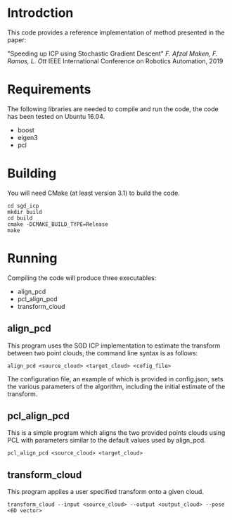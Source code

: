 Introdction
===========

This code provides a reference implementation of method presented in the paper:

"Speeding up ICP using Stochastic Gradient Descent"
*F. Afzal Maken, F. Ramos, L. Ott*
IEEE International Conference on Robotics Automation, 2019


Requirements
============

The following libraries are needed to compile and run the code, the code has been tested on Ubuntu 16.04.

- boost
- eigen3
- pcl


Building
========

You will need CMake (at least version 3.1) to build the code.

```
cd sgd_icp
mkdir build
cd build
cmake -DCMAKE_BUILD_TYPE=Release
make
```

Running
=======

Compiling the code will produce three executables:
- align_pcd
- pcl_align_pcd
- transform_cloud


align_pcd
---------

This program uses the SGD ICP implementation to estimate the transform
between two point clouds, the command line syntax is as follows:

`align_pcd <source_cloud> <target_cloud> <cofig_file>`

The configuration file, an example of which is provided in config.json,
sets the various parameters of the algorithm, including the initial
estimate of the transform.


pcl_align_pcd
-------------

This is a simple program which aligns the two provided points clouds
using PCL with parameters similar to the default values used by
align_pcd.

`pcl_align_pcd <source_cloud> <target_cloud>`


transform_cloud
---------------

This program applies a user specified transform onto a given cloud.

`transform_cloud --input <source_cloud> --output <output_cloud> --pose <6D vector>`
